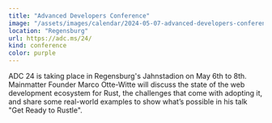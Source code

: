 ```yaml
---
title: "Advanced Developers Conference"
image: "/assets/images/calendar/2024-05-07-advanced-developers-conference/adc.jpg"
location: "Regensburg"
url: https://adc.ms/24/
kind: conference
color: purple
---
```


ADC 24 is taking place in Regensburg's Jahnstadion on May 6th to 8th. Mainmatter
Founder Marco Otte-Witte will discuss the state of the web development ecosystem
for Rust, the challenges that come with adopting it, and share some real-world
examples to show what’s possible in his talk "Get Ready to Rustle".
